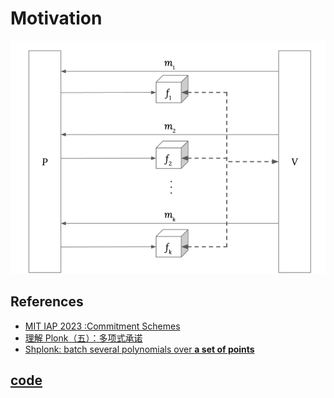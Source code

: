 
# Motivation
![IOP](image.png)

## References
- [MIT IAP 2023 :Commitment Schemes](https://assets.super.so/9c1ce0ba-bad4-4680-8c65-3a46532bf44a/files/61fb28e6-f2dc-420f-89e1-cc8000233a4f.pdf)
- [理解 Plonk（五）：多项式承诺](https://github.com/sec-bit/learning-zkp/blob/master/plonk-intro-cn/5-plonk-polycom.md)
- [Shplonk: batch several polynomials over **a set of points**](https://hackmd.io/@walpo/shplonk)

## [code](./poly_commit.py)